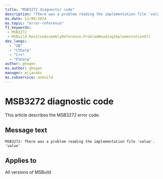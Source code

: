```yaml
---
title: "MSB3272 diagnostic code"
description: "There was a problem reading the implementation file 'value'. 'value'"
ms.date: 12/06/2024
ms.topic: "error-reference"
f1_keywords:
 - MSB3272
 - MSBuild.ResolveAssemblyReference.ProblemReadingImplementationDll
dev_langs:
  - "VB"
  - "CSharp"
  - "C++"
  - "FSharp"
author: ghogen
ms.author: ghogen
manager: mijacobs
ms.subservice: msbuild
---
```


# MSB3272 diagnostic code

<!-- :::ErrorDefinitionDescription::: -->
<!-- :::editable-content name="introDescription"::: -->
This article describes the MSB3272 error code.
<!-- :::editable-content-end::: -->

## Message text

```output
MSB3272: There was a problem reading the implementation file 'value'. 'value'
```

<!-- :::editable-content name="postOutputDescription"::: -->
<!--
{StrBegin="MSB3272: "}
-->
<!-- :::editable-content-end::: -->
<!-- :::ErrorDefinitionDescription-end::: -->

## Applies to

All versions of MSBuild

